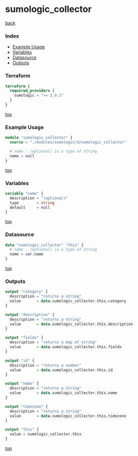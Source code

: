 # sumologic_collector

[back](../sumologic.md)

### Index

- [Example Usage](#example-usage)
- [Variables](#variables)
- [Datasource](#datasource)
- [Outputs](#outputs)

### Terraform

```terraform
terraform {
  required_providers {
    sumologic = ">= 2.9.1"
  }
}
```

[top](#index)

### Example Usage

```terraform
module "sumologic_collector" {
  source = "./modules/sumologic/d/sumologic_collector"

  # name - (optional) is a type of string
  name = null
}
```

[top](#index)

### Variables

```terraform
variable "name" {
  description = "(optional)"
  type        = string
  default     = null
}
```

[top](#index)

### Datasource

```terraform
data "sumologic_collector" "this" {
  # name - (optional) is a type of string
  name = var.name
}
```

[top](#index)

### Outputs

```terraform
output "category" {
  description = "returns a string"
  value       = data.sumologic_collector.this.category
}

output "description" {
  description = "returns a string"
  value       = data.sumologic_collector.this.description
}

output "fields" {
  description = "returns a map of string"
  value       = data.sumologic_collector.this.fields
}

output "id" {
  description = "returns a number"
  value       = data.sumologic_collector.this.id
}

output "name" {
  description = "returns a string"
  value       = data.sumologic_collector.this.name
}

output "timezone" {
  description = "returns a string"
  value       = data.sumologic_collector.this.timezone
}

output "this" {
  value = sumologic_collector.this
}
```

[top](#index)